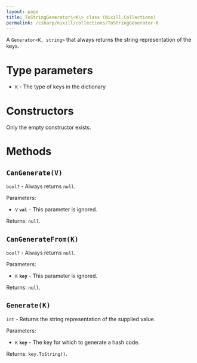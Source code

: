 ```yaml
---
layout: page
title: ToStringGenerator\<K\> class (Nixill.Collections)
permalink: /csharp/nixill/collections/ToStringGenerator-K
---
```


A `Generator<K, string>` that always returns the string representation of the keys.

# Type parameters
- `K` - The type of keys in the dictionary

# Constructors
Only the empty constructor exists.

# Methods
## `CanGenerate(V)`
`bool?` - Always returns `null`.

Parameters:
- `V` **`val`** - This parameter is ignored.

Returns: `null`.

## `CanGenerateFrom(K)`
`bool?` - Always returns `null`.

Parameters:
- `K` **`key`** - This parameter is ignored.

Returns: `null`.

## `Generate(K)`
`int` - Returns the string representation of the supplied value.

Parameters:
- `K` **`key`** - The key for which to generate a hash code.

Returns: `key.ToString()`.